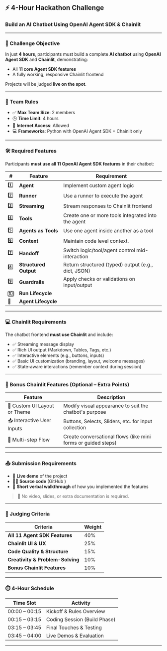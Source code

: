 ## ⚡ 4-Hour Hackathon Challenge

### **Build an AI Chatbot Using OpenAI Agent SDK & Chainlit**

---

### 🧠 Challenge Objective

In just **4 hours**, participants must build a complete **AI chatbot** using **OpenAI Agent SDK** and **Chainlit**, demonstrating:

- All **11 core Agent SDK features**
- A fully working, responsive Chainlit frontend

Projects will be judged **live on the spot**.

---

### 👥 Team Rules

- ✅ **Max Team Size**: 2 members
- 🕒 **Time Limit**: 4 hours
- 📶 **Internet Access**: Allowed
- 💻 **Frameworks**: Python with OpenAI Agent SDK + Chainlit only

---

### 🛠️ Required Features

Participants **must use all 11 OpenAI Agent SDK features** in their chatbot:

| #   | Feature               | Requirement                                         |
| --- | --------------------- | --------------------------------------------------- |
| 1️⃣  | **Agent**             | Implement custom agent logic                        |
| 2️⃣  | **Runner**            | Use a runner to execute the agent                   |
| 3️⃣  | **Streaming**         | Stream responses to Chainlit frontend               |
| 4️⃣  | **Tools**             | Create one or more tools integrated into the agent  |
| 5️⃣  | **Agents as Tools**   | Use one agent inside another as a tool              |
| 6️⃣  | **Context**           | Maintain code level context.                        |
| 7️⃣  | **Handoff**           | Switch logic/tool/agent control mid-interaction     |
| 8️⃣  | **Structured Output** | Return structured (typed) output (e.g., dict, JSON) |
| 9️⃣  | **Guardrails**        | Apply checks or validations on input/output         |
| 🔟  | **Run Lifecycle**     |                                                     |
| 🔁  | **Agent Lifecycle**   |                                                     |

---

### 💻 Chainlit Requirements

The chatbot frontend **must use Chainlit** and include:

- ✅ Streaming message display
- ✅ Rich UI output (Markdown, Tables, Tags, etc.)
- ✅ Interactive elements (e.g., buttons, inputs)
- ✅ Basic UI customization (branding, layout, welcome messages)
- ✅ State-aware interactions (remember context during session)

---

### 🎁 Bonus Chainlit Features (Optional – Extra Points)

| Feature                      | Description                                                   |
| ---------------------------- | ------------------------------------------------------------- |
| 🎨 Custom UI Layout or Theme | Modify visual appearance to suit the chatbot's purpose        |
| 📥 Interactive User Inputs   | Buttons, Selects, Sliders, etc. for input collection          |
| 🧠 Multi-step Flow           | Create conversational flows (like mini forms or guided steps) |

---

### 📤 Submission Requirements

- 🧪 **Live demo** of the project
- 🧑‍💻 **Source code** (GitHub )
- 🧾 **Short verbal walkthrough** of how you implemented the features

> 🎥 No video, slides, or extra documentation is required.

---

### 🧪 Judging Criteria

| Criteria                         | Weight |
| -------------------------------- | ------ |
| **All 11 Agent SDK Features**    | 40%    |
| **Chainlit UI & UX**             | 25%    |
| **Code Quality & Structure**     | 15%    |
| **Creativity & Problem-Solving** | 10%    |
| **Bonus Chainlit Features**      | 10%    |

---

### ⏱️ 4-Hour Schedule

| Time Slot     | Activity                     |
| ------------- | ---------------------------- |
| 00:00 – 00:15 | Kickoff & Rules Overview     |
| 00:15 – 03:15 | Coding Session (Build Phase) |
| 03:15 – 03:45 | Final Touches & Testing      |
| 03:45 – 04:00 | Live Demos & Evaluation      |

---
